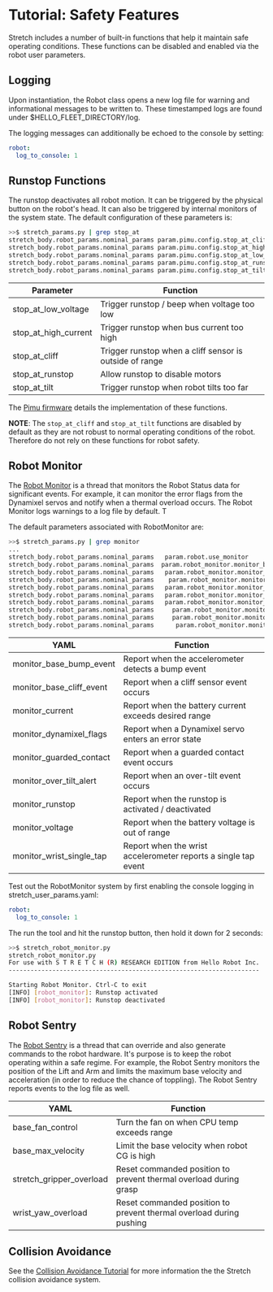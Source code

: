 # Tutorial: Safety Features

Stretch includes a number of built-in functions that help it maintain safe operating conditions. These functions can be disabled and enabled via the robot user parameters.

## Logging

Upon instantiation, the Robot class opens a new log file for warning and informational messages to be written to. These timestamped logs are found under $HELLO_FLEET_DIRECTORY/log.

The logging messages can additionally be echoed to the console by setting:

```yaml
robot:
  log_to_console: 1
```

## Runstop Functions

The runstop deactivates all robot motion. It can be triggered by the physical button on the robot's head. It can also be triggered by internal monitors of the system state.  The default configuration of these parameters is:

```bash
>>$ stretch_params.py | grep stop_at
stretch_body.robot_params.nominal_params param.pimu.config.stop_at_cliff       0                             
stretch_body.robot_params.nominal_params param.pimu.config.stop_at_high_current   0                             
stretch_body.robot_params.nominal_params param.pimu.config.stop_at_low_voltage  1                             
stretch_body.robot_params.nominal_params param.pimu.config.stop_at_runstop 1                             
stretch_body.robot_params.nominal_params param.pimu.config.stop_at_tilt   0 
```

| Parameter            | Function                                                |
| -------------------- | ------------------------------------------------------- |
| stop_at_low_voltage  | Trigger runstop / beep when voltage too low             |
| stop_at_high_current | Trigger runstop when bus current too high               |
| stop_at_cliff        | Trigger runstop when a cliff sensor is outside of range |
| stop_at_runstop      | Allow runstop to disable motors                         |
| stop_at_tilt         | Trigger runstop when robot tilts too far                |

The [Pimu firmware](https://github.com/hello-robot/stretch_firmware/tree/master/arduino/hello_pimu) details the implementation of these functions.

**NOTE**: The `stop_at_cliff` and `stop_at_tilt` functions are disabled by default as they are not robust to normal operating conditions of the robot. Therefore do not rely on these functions for robot safety.

## Robot Monitor

The [Robot Monitor](https://github.com/hello-robot/stretch_body/blob/master/python/stretch_body/robot_monitor.py) is a thread that monitors the Robot Status data for significant events. For example, it can monitor the error flags from the Dynamixel servos and notify when a thermal overload occurs. The Robot Monitor logs warnings to a log file by default. T

The default parameters associated with RobotMonitor are:

```bash
>>$ stretch_params.py | grep monitor
...             
stretch_body.robot_params.nominal_params   param.robot.use_monitor            1               
stretch_body.robot_params.nominal_params  param.robot_monitor.monitor_base_bump_event    1                        
stretch_body.robot_params.nominal_params   param.robot_monitor.monitor_base_cliff_event          1                             
stretch_body.robot_params.nominal_params    param.robot_monitor.monitor_current       1                             
stretch_body.robot_params.nominal_params   param.robot_monitor.monitor_dynamixel_flags              1                             
stretch_body.robot_params.nominal_params   param.robot_monitor.monitor_guarded_contact               1      
stretch_body.robot_params.nominal_params   param.robot_monitor.monitor_over_tilt_alert     1                             
stretch_body.robot_params.nominal_params     param.robot_monitor.monitor_runstop        1                     
stretch_body.robot_params.nominal_params     param.robot_monitor.monitor_voltage                 1             
stretch_body.robot_params.nominal_params      param.robot_monitor.monitor_wrist_single_tap          1
```

| YAML                     | Function                                                     |
| ------------------------ | ------------------------------------------------------------ |
| monitor_base_bump_event  | Report when the accelerometer detects a bump event           |
| monitor_base_cliff_event | Report when a cliff sensor event occurs                      |
| monitor_current          | Report when the battery current exceeds desired range        |
| monitor_dynamixel_flags  | Report when a Dynamixel servo enters an error state          |
| monitor_guarded_contact  | Report when a guarded contact event occurs                   |
| monitor_over_tilt_alert  | Report when an over-tilt event occurs                        |
| monitor_runstop          | Report when the runstop is activated / deactivated           |
| monitor_voltage          | Report when the battery voltage is out of range              |
| monitor_wrist_single_tap | Report when the wrist accelerometer reports a single tap event |

Test out the RobotMonitor system by first enabling the console logging in stretch_user_params.yaml:

```yaml
robot:
  log_to_console: 1
```

The run the tool and hit the runstop button, then hold it down for 2 seconds:

```bash
>>$ stretch_robot_monitor.py
stretch_robot_monitor.py 
For use with S T R E T C H (R) RESEARCH EDITION from Hello Robot Inc.
---------------------------------------------------------------------

Starting Robot Monitor. Ctrl-C to exit
[INFO] [robot_monitor]: Runstop activated
[INFO] [robot_monitor]: Runstop deactivated
```



## Robot Sentry

The [Robot Sentry](https://github.com/hello-robot/stretch_body/blob/master/python/stretch_body/robot_sentry.py) is a thread that can override and also generate commands to the robot hardware. It's purpose is to keep the robot operating within a safe regime. For example, the Robot Sentry monitors the position of the Lift and Arm and limits the maximum base velocity and acceleration (in order to reduce the chance of toppling). The Robot Sentry reports events to the log file as well. 

| YAML                     | Function                                                     |
| ------------------------ | ------------------------------------------------------------ |
| base_fan_control         | Turn the fan on when CPU temp exceeds range                  |
| base_max_velocity        | Limit the base velocity when robot CG is high                |
| stretch_gripper_overload | Reset commanded position to prevent thermal overload during grasp |
| wrist_yaw_overload       | Reset commanded position to prevent thermal overload during pushing |

## Collision Avoidance

See the [Collision Avoidance Tutorial](./collision_avoidance.md) for more information the the Stretch collision avoidance system.
